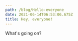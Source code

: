 ```yaml
---
path: /blog/Hello-everyone
date: 2021-06-14T06:53:06.675Z
title: Hey, everyone!
---
```

What's going on?
